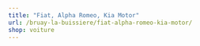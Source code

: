 ```yaml
---
title: "Fiat, Alpha Romeo, Kia Motor"
url: /bruay-la-buissiere/fiat-alpha-romeo-kia-motor/
shop: voiture
---
```


